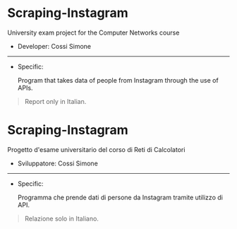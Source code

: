 # Scraping-Instagram
University exam project for the Computer Networks course

- Developer:  Cossi Simone

------------

- Specific:
  
  Program that takes data of people from Instagram through the use of APIs.

> Report only in Italian.



# Scraping-Instagram
Progetto d'esame universitario del corso di Reti di Calcolatori

- Sviluppatore:  Cossi Simone

------------

- Specific:
  
  Programma che prende dati di persone da Instagram tramite utilizzo di API.

> Relazione solo in Italiano.
